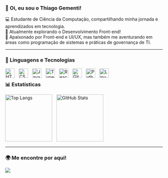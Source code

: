 ### 👾 Oi, eu sou o Thiago Gementi!
💻 Estudante de Ciência da Computação, compartilhando minha jornada e aprendizados em tecnologia.<br/>
🔧 Atualmente explorando o Desenvolvimento Front-end!<br/>
🎨 Apaixonado por Front-end e UI/UX, mas também me aventurando em áreas como programação de sistemas e práticas de governança de TI.<br/>

---

### 🤖 Linguagens e Tecnologias

<p align="left">
<img 
    align="left" 
    alt="HTML"
    title="HTML" 
    width="30px" 
    style="padding-right: 10px;" 
    src="https://cdn.jsdelivr.net/gh/devicons/devicon@latest/icons/html5/html5-original.svg" 
/>
<img 
    align="left" 
    alt="CSS" 
    title="CSS"
    width="30px" 
    style="padding-right: 10px;" 
    src="https://cdn.jsdelivr.net/gh/devicons/devicon@latest/icons/css3/css3-original.svg" 
/>
<img 
    align="left" 
    alt="JavaScript" 
    title="JavaScript"
    width="30px" 
    style="padding-right: 10px;" 
    src="https://cdn.jsdelivr.net/gh/devicons/devicon@latest/icons/javascript/javascript-original.svg" 
/>
<img 
    align="left" 
    alt="TypeScript"
    title="TypeScript" 
    width="30px" 
    style="padding-right: 10px;" 
    src="https://cdn.jsdelivr.net/gh/devicons/devicon@latest/icons/typescript/typescript-original.svg" 
/>
<img 
    align="left" 
    alt="React"
    title="React" 
    width="30px" 
    style="padding-right: 10px;" 
    src="https://cdn.jsdelivr.net/gh/devicons/devicon@latest/icons/react/react-original.svg" 
/>
<img 
    align="left" 
    alt="Git" 
    title="Git"
    width="30px" 
    style="padding-right: 10px;" 
    src="https://cdn.jsdelivr.net/gh/devicons/devicon@latest/icons/git/git-original.svg" 
/>
<img 
    align="left" 
    alt="Python" 
    title="Python"
    width="30px" 
    style="padding-right: 10px;" 
    src="https://cdn.jsdelivr.net/gh/devicons/devicon@latest/icons/python/python-original.svg" 
/>
<img align="left"
    alt="Linux"
    title="Linux"
    width="30px" style="padding-right: 10px;"
    src="https://cdn.jsdelivr.net/gh/devicons/devicon@latest/icons/linux/linux-original.svg"/>
</p>

</br>

### 📊 Estatísticas

<div align="left">
  <img alt="Top Langs"
      height="150"
      style="padding-right: 10px;"
      src="https://github-readme-stats.vercel.app/api/top-langs/?username=thiagogementii&theme=tokyonight&layout=compact&custom_title=Tecnologias&langs_count=9" />
  <img alt="GitHub Stats"
      height="150"
      src="https://github-readme-stats.vercel.app/api?username=thiagogementii&show_icons=true&theme=tokyonight&include_all_commits=true&locale=pt-br" />
</div>

---

### 🌍 Me encontre por aqui!  
<a href="https://www.linkedin.com/in/thiago-gementi-42a55b284/">
  <img src="https://img.shields.io/badge/-LinkedIn-0A66C2?style=flat&logo=Linkedin" />
</a>
